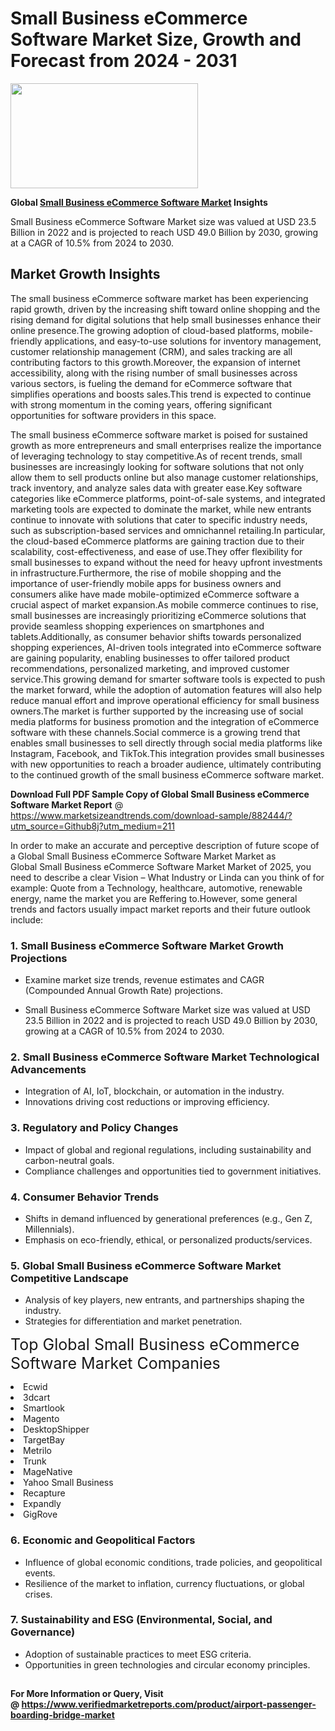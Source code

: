 <H1>Small Business eCommerce Software Market Size, Growth and Forecast from 2024 - 2031</H1><img class="aligncenter size-medium wp-image-584254" src="https://thirdeyenews.in/wp-content/uploads/2024/09/Global-Market-Research-300x168.jpeg" alt="" width="300" height="168" /><p><strong>Global&nbsp;<a href="https://www.marketsizeandtrends.com/download-sample/882444/?utm_source=Github8j?utm_medium=211">Small Business eCommerce Software Market</a> Insights</strong></p><p>Small Business eCommerce Software Market size was valued at USD 23.5 Billion in 2022 and is projected to reach USD 49.0 Billion by 2030, growing at a CAGR of 10.5% from 2024 to 2030.</p><p><h2>Market Growth Insights</h2> <p>The small business eCommerce software market has been experiencing rapid growth, driven by the increasing shift toward online shopping and the rising demand for digital solutions that help small businesses enhance their online presence.The growing adoption of cloud-based platforms, mobile-friendly applications, and easy-to-use solutions for inventory management, customer relationship management (CRM), and sales tracking are all contributing factors to this growth.Moreover, the expansion of internet accessibility, along with the rising number of small businesses across various sectors, is fueling the demand for eCommerce software that simplifies operations and boosts sales.This trend is expected to continue with strong momentum in the coming years, offering significant opportunities for software providers in this space.</p> <p>The small business eCommerce software market is poised for sustained growth as more entrepreneurs and small enterprises realize the importance of leveraging technology to stay competitive.As of recent trends, small businesses are increasingly looking for software solutions that not only allow them to sell products online but also manage customer relationships, track inventory, and analyze sales data with greater ease.Key software categories like eCommerce platforms, point-of-sale systems, and integrated marketing tools are expected to dominate the market, while new entrants continue to innovate with solutions that cater to specific industry needs, such as subscription-based services and omnichannel retailing.In particular, the cloud-based eCommerce platforms are gaining traction due to their scalability, cost-effectiveness, and ease of use.They offer flexibility for small businesses to expand without the need for heavy upfront investments in infrastructure.Furthermore, the rise of mobile shopping and the importance of user-friendly mobile apps for business owners and consumers alike have made mobile-optimized eCommerce software a crucial aspect of market expansion.As mobile commerce continues to rise, small businesses are increasingly prioritizing eCommerce solutions that provide seamless shopping experiences on smartphones and tablets.Additionally, as consumer behavior shifts towards personalized shopping experiences, AI-driven tools integrated into eCommerce software are gaining popularity, enabling businesses to offer tailored product recommendations, personalized marketing, and improved customer service.This growing demand for smarter software tools is expected to push the market forward, while the adoption of automation features will also help reduce manual effort and improve operational efficiency for small business owners.The market is further supported by the increasing use of social media platforms for business promotion and the integration of eCommerce software with these channels.Social commerce is a growing trend that enables small businesses to sell directly through social media platforms like Instagram, Facebook, and TikTok.This integration provides small businesses with new opportunities to reach a broader audience, ultimately contributing to the continued growth of the small business eCommerce software market.</p> <p><span class=""><strong>Download Full PDF Sample Copy of Global Small Business eCommerce Software Market Report</strong> @ <a href="https://www.marketsizeandtrends.com/download-sample/882444/?utm_source=Github8j?utm_medium=211" target="_blank">https://www.marketsizeandtrends.com/download-sample/882444/?utm_source=Github8j?utm_medium=211</a></span></p><p>In order to make an accurate and perceptive description of future scope of a Global&nbsp;Small Business eCommerce Software Market Market as Global&nbsp;Small Business eCommerce Software Market Market of 2025, you need to describe a clear Vision &ndash; What Industry or Linda can you think of for example: Quote from a Technology, healthcare, automotive, renewable energy, name the market you are Reffering to.However, some general trends and factors usually impact market reports and their future outlook include:</p><h3>1.&nbsp;<strong>Small Business eCommerce Software Market Growth Projections</strong></h3><ul><li>Examine market size trends, revenue estimates and CAGR (Compounded Annual Growth Rate) projections.</li><li><p>Small Business eCommerce Software Market size was valued at USD 23.5 Billion in 2022 and is projected to reach USD 49.0 Billion by 2030, growing at a CAGR of 10.5% from 2024 to 2030.</p></li></ul><h3>2.&nbsp;<strong>Small Business eCommerce Software Market Technological Advancements</strong></h3><ul><li>Integration of AI, IoT, blockchain, or automation in the industry.</li><li>Innovations driving cost reductions or improving efficiency.</li></ul><h3>3.&nbsp;<strong>Regulatory and Policy Changes</strong></h3><ul><li>Impact of global and regional regulations, including sustainability and carbon-neutral goals.</li><li>Compliance challenges and opportunities tied to government initiatives.</li></ul><h3>4.&nbsp;<strong>Consumer Behavior Trends</strong></h3><ul><li>Shifts in demand influenced by generational preferences (e.g., Gen Z, Millennials).</li><li>Emphasis on eco-friendly, ethical, or personalized products/services.</li></ul><h3>5.&nbsp;<strong>Global Small Business eCommerce Software Market Competitive Landscape</strong></h3><ul><li>Analysis of key players, new entrants, and partnerships shaping the industry.</li><li>Strategies for differentiation and market penetration.</li></ul><p data-pm-slice="1 1 []"><span style="color: inherit; font-family: inherit; font-size: 25px;">Top Global Small Business eCommerce Software Market Companies</span></p><div class="" data-test-id=""><p><li>Ecwid</li><li> 3dcart</li><li> Smartlook</li><li> Magento</li><li> DesktopShipper</li><li> TargetBay</li><li> Metrilo</li><li> Trunk</li><li> MageNative</li><li> Yahoo Small Business</li><li> Recapture</li><li> Expandly</li><li> GigRove</li></p></div><h3>6.&nbsp;<strong>Economic and Geopolitical Factors</strong></h3><ul><li>Influence of global economic conditions, trade policies, and geopolitical events.</li><li>Resilience of the market to inflation, currency fluctuations, or global crises.</li></ul><h3>7.&nbsp;<strong>Sustainability and ESG (Environmental, Social, and Governance)</strong></h3><ul><li>Adoption of sustainable practices to meet ESG criteria.</li><li>Opportunities in green technologies and circular economy principles.</li></ul><h2><strong style="font-size: 14px;">For More Information or Query, Visit @&nbsp;</strong><a style="background-color: #ffffff; font-size: 14px;" href="https://www.marketsizeandtrends.com/report/small-business-ecommerce-software-market/" target="_blank">https://www.verifiedmarketreports.com/product/airport-passenger-boarding-bridge-market</a></h2>